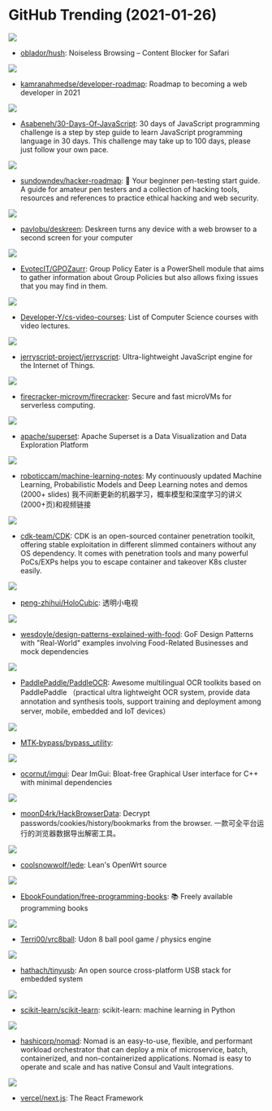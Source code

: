 # GitHub Trending (2021-01-26)

![](https://img.shields.io/badge/JavaScript-New%20301-green?style=flat-square&logo=appveyor)
- [oblador/hush](https://github.com/oblador/hush): Noiseless Browsing – Content Blocker for Safari

![](https://img.shields.io/badge/none-New%20138-green?style=flat-square&logo=appveyor)
- [kamranahmedse/developer-roadmap](https://github.com/kamranahmedse/developer-roadmap): Roadmap to becoming a web developer in 2021

![](https://img.shields.io/badge/JavaScript-New%20252-green?style=flat-square&logo=appveyor)
- [Asabeneh/30-Days-Of-JavaScript](https://github.com/Asabeneh/30-Days-Of-JavaScript): 30 days of JavaScript programming challenge is a step by step guide to learn JavaScript programming language in 30 days. This challenge may take up to 100 days, please just follow your own pace.

![](https://img.shields.io/badge/none-New%20312-green?style=flat-square&logo=appveyor)
- [sundowndev/hacker-roadmap](https://github.com/sundowndev/hacker-roadmap): 📌 Your beginner pen-testing start guide. A guide for amateur pen testers and a collection of hacking tools, resources and references to practice ethical hacking and web security.

![](https://img.shields.io/badge/TypeScript-New%201-green?style=flat-square&logo=appveyor)
- [pavlobu/deskreen](https://github.com/pavlobu/deskreen): Deskreen turns any device with a web browser to a second screen for your computer

![](https://img.shields.io/badge/PowerShell-New%2059-green?style=flat-square&logo=appveyor)
- [EvotecIT/GPOZaurr](https://github.com/EvotecIT/GPOZaurr): Group Policy Eater is a PowerShell module that aims to gather information about Group Policies but also allows fixing issues that you may find in them.

![](https://img.shields.io/badge/none-New%20322-green?style=flat-square&logo=appveyor)
- [Developer-Y/cs-video-courses](https://github.com/Developer-Y/cs-video-courses): List of Computer Science courses with video lectures.

![](https://img.shields.io/badge/C-New%20185-green?style=flat-square&logo=appveyor)
- [jerryscript-project/jerryscript](https://github.com/jerryscript-project/jerryscript): Ultra-lightweight JavaScript engine for the Internet of Things.

![](https://img.shields.io/badge/Rust-New%20182-green?style=flat-square&logo=appveyor)
- [firecracker-microvm/firecracker](https://github.com/firecracker-microvm/firecracker): Secure and fast microVMs for serverless computing.

![](https://img.shields.io/badge/Python-New%20495-green?style=flat-square&logo=appveyor)
- [apache/superset](https://github.com/apache/superset): Apache Superset is a Data Visualization and Data Exploration Platform

![](https://img.shields.io/badge/Jupyter%20Notebook-New%2072-green?style=flat-square&logo=appveyor)
- [roboticcam/machine-learning-notes](https://github.com/roboticcam/machine-learning-notes): My continuously updated Machine Learning, Probabilistic Models and Deep Learning notes and demos (2000+ slides) 我不间断更新的机器学习，概率模型和深度学习的讲义(2000+页)和视频链接

![](https://img.shields.io/badge/Go-New%20167-green?style=flat-square&logo=appveyor)
- [cdk-team/CDK](https://github.com/cdk-team/CDK): CDK is an open-sourced container penetration toolkit, offering stable exploitation in different slimmed containers without any OS dependency. It comes with penetration tools and many powerful PoCs/EXPs helps you to escape container and takeover K8s cluster easily.

![](https://img.shields.io/badge/C-New%20113-green?style=flat-square&logo=appveyor)
- [peng-zhihui/HoloCubic](https://github.com/peng-zhihui/HoloCubic): 透明小电视

![](https://img.shields.io/badge/C%23-New%20198-green?style=flat-square&logo=appveyor)
- [wesdoyle/design-patterns-explained-with-food](https://github.com/wesdoyle/design-patterns-explained-with-food): GoF Design Patterns with "Real-World" examples involving Food-Related Businesses and mock dependencies

![](https://img.shields.io/badge/Python-New%20446-green?style=flat-square&logo=appveyor)
- [PaddlePaddle/PaddleOCR](https://github.com/PaddlePaddle/PaddleOCR): Awesome multilingual OCR toolkits based on PaddlePaddle （practical ultra lightweight OCR system, provide data annotation and synthesis tools, support training and deployment among server, mobile, embedded and IoT devices）

![](https://img.shields.io/badge/Python-New%2015-green?style=flat-square&logo=appveyor)
- [MTK-bypass/bypass_utility](https://github.com/MTK-bypass/bypass_utility): 

![](https://img.shields.io/badge/C%2B%2B-New%20199-green?style=flat-square&logo=appveyor)
- [ocornut/imgui](https://github.com/ocornut/imgui): Dear ImGui: Bloat-free Graphical User interface for C++ with minimal dependencies

![](https://img.shields.io/badge/Go-New%20171-green?style=flat-square&logo=appveyor)
- [moonD4rk/HackBrowserData](https://github.com/moonD4rk/HackBrowserData): Decrypt passwords/cookies/history/bookmarks from the browser. 一款可全平台运行的浏览器数据导出解密工具。

![](https://img.shields.io/badge/C-New%2072-green?style=flat-square&logo=appveyor)
- [coolsnowwolf/lede](https://github.com/coolsnowwolf/lede): Lean's OpenWrt source

![](https://img.shields.io/badge/none-New%20414-green?style=flat-square&logo=appveyor)
- [EbookFoundation/free-programming-books](https://github.com/EbookFoundation/free-programming-books): 📚 Freely available programming books

![](https://img.shields.io/badge/C%23-New%205-green?style=flat-square&logo=appveyor)
- [Terri00/vrc8ball](https://github.com/Terri00/vrc8ball): Udon 8 ball pool game / physics engine

![](https://img.shields.io/badge/C-New%2046-green?style=flat-square&logo=appveyor)
- [hathach/tinyusb](https://github.com/hathach/tinyusb): An open source cross-platform USB stack for embedded system

![](https://img.shields.io/badge/Python-New%20122-green?style=flat-square&logo=appveyor)
- [scikit-learn/scikit-learn](https://github.com/scikit-learn/scikit-learn): scikit-learn: machine learning in Python

![](https://img.shields.io/badge/Go-New%204-green?style=flat-square&logo=appveyor)
- [hashicorp/nomad](https://github.com/hashicorp/nomad): Nomad is an easy-to-use, flexible, and performant workload orchestrator that can deploy a mix of microservice, batch, containerized, and non-containerized applications. Nomad is easy to operate and scale and has native Consul and Vault integrations.

![](https://img.shields.io/badge/JavaScript-New%20197-green?style=flat-square&logo=appveyor)
- [vercel/next.js](https://github.com/vercel/next.js): The React Framework

